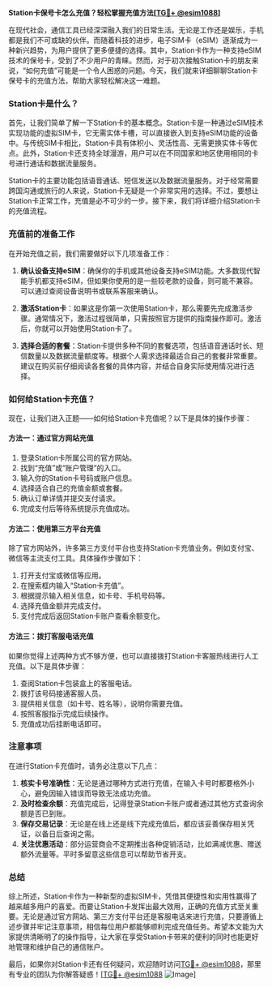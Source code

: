 **Station卡保号卡怎么充值？轻松掌握充值方法[[TG💪+ @esim1088](https://t.me/s/esim1088)]**

在现代社会，通信工具已经深深融入我们的日常生活。无论是工作还是娱乐，手机都是我们不可或缺的伙伴。而随着科技的进步，电子SIM卡（eSIM）逐渐成为一种新兴趋势，为用户提供了更多便捷的选择。其中，Station卡作为一种支持eSIM技术的保号卡，受到了不少用户的青睐。然而，对于初次接触Station卡的朋友来说，“如何充值”可能是一个令人困惑的问题。今天，我们就来详细聊聊Station卡保号卡的充值方法，帮助大家轻松解决这一难题。

### Station卡是什么？

首先，让我们简单了解一下Station卡的基本概念。Station卡是一种通过eSIM技术实现功能的虚拟SIM卡，它无需实体卡槽，可以直接嵌入到支持eSIM功能的设备中。与传统SIM卡相比，Station卡具有体积小、灵活性高、无需更换实体卡等优点。此外，Station卡还支持全球漫游，用户可以在不同国家和地区使用相同的卡号进行通话和数据流量服务。

Station卡的主要功能包括语音通话、短信发送以及数据流量服务。对于经常需要跨国沟通或旅行的人来说，Station卡无疑是一个非常实用的选择。不过，要想让Station卡正常工作，充值是必不可少的一步。接下来，我们将详细介绍Station卡的充值流程。

### 充值前的准备工作

在开始充值之前，我们需要做好以下几项准备工作：

1. **确认设备支持eSIM**：确保你的手机或其他设备支持eSIM功能。大多数现代智能手机都支持eSIM，但如果你使用的是一些较老款的设备，则可能不兼容。可以通过查阅设备说明书或联系客服来确认。

2. **激活Station卡**：如果这是你第一次使用Station卡，那么需要先完成激活步骤。通常情况下，激活过程很简单，只需按照官方提供的指南操作即可。激活后，你就可以开始使用Station卡了。

3. **选择合适的套餐**：Station卡提供多种不同的套餐选项，包括语音通话时长、短信数量以及数据流量额度等。根据个人需求选择最适合自己的套餐非常重要。建议在购买前仔细阅读各套餐的具体内容，并结合自身实际使用情况进行选择。

### 如何给Station卡充值？

现在，让我们进入正题——如何给Station卡充值呢？以下是具体的操作步骤：

#### 方法一：通过官方网站充值
1. 登录Station卡所属公司的官方网站。
2. 找到“充值”或“账户管理”的入口。
3. 输入你的Station卡号码或账户信息。
4. 选择适合自己的充值金额或套餐。
5. 确认订单详情并提交支付请求。
6. 完成支付后等待系统提示充值成功。

#### 方法二：使用第三方平台充值
除了官方网站外，许多第三方支付平台也支持Station卡充值业务。例如支付宝、微信等主流支付工具。具体操作步骤如下：
1. 打开支付宝或微信等应用。
2. 在搜索框内输入“Station卡充值”。
3. 根据提示输入相关信息，如卡号、手机号码等。
4. 选择充值金额并完成支付。
5. 支付完成后返回Station卡账户查看余额变化。

#### 方法三：拨打客服电话充值
如果你觉得上述两种方式不够方便，也可以直接拨打Station卡客服热线进行人工充值。以下是具体步骤：
1. 查阅Station卡包装盒上的客服电话。
2. 拨打该号码接通客服人员。
3. 提供相关信息（如卡号、姓名等），说明你需要充值。
4. 按照客服指示完成后续操作。
5. 充值成功后挂断电话即可。

### 注意事项

在进行Station卡充值时，请务必注意以下几点：

1. **核实卡号准确性**：无论是通过哪种方式进行充值，在输入卡号时都要格外小心，避免因输入错误而导致无法成功充值。
2. **及时检查余额**：充值完成后，记得登录Station卡账户或者通过其他方式查询余额是否已到账。
3. **保存交易记录**：无论是在线上还是线下完成充值后，都应该妥善保存相关凭证，以备日后查询之需。
4. **关注优惠活动**：部分运营商会不定期推出各种促销活动，比如满减优惠、赠送额外流量等。平时多留意这些信息可以帮助节省开支。

### 总结

综上所述，Station卡作为一种新型的虚拟SIM卡，凭借其便捷性和实用性赢得了越来越多用户的喜爱。而要让Station卡发挥出最大效用，正确的充值方式至关重要。无论是通过官方网站、第三方支付平台还是客服电话来进行充值，只要遵循上述步骤并牢记注意事项，相信每位用户都能够顺利完成充值任务。希望本文能为大家提供清晰明了的操作指导，让大家在享受Station卡带来的便利的同时也能更好地管理和维护自己的通信账户。

最后，如果你对Station卡还有任何疑问，欢迎随时访问[TG💪+ @esim1088](https://t.me/s/esim1088)，那里有专业的团队为你解答疑惑！[[TG💪+ @esim1088](https://t.me/s/esim1088) ![Image](https://i.postimg.cc/4NQfJmqS/Snipaste-2025-05-13-00-14-12.png)]